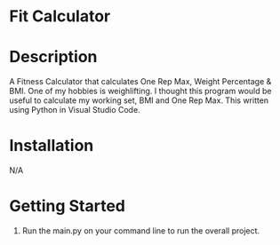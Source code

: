 # Fit Calculator

# Description
A Fitness Calculator that calculates One Rep Max, Weight Percentage &amp; BMI.
One of my hobbies is weighlifting. I thought this program would be useful to calculate my working set, BMI and One Rep Max.
This written using Python in Visual Studio Code. 

# Installation
N/A

# Getting Started
1. Run the main.py on your command line to run the overall project.
